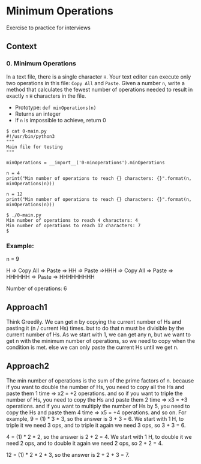 # Minimum Operations

Exercise to practice for interviews

## Context

### 0. Minimum Operations

In a text file, there is a single character `H`. Your text editor can execute only two operations in this file: `Copy All` and `Paste`. Given a number `n`, write a method that calculates the fewest number of operations needed to result in exactly `n` `H` characters in the file.

* Prototype: `def minOperations(n)`
* Returns an integer
* If `n` is impossible to achieve, return 0

```
$ cat 0-main.py
#!/usr/bin/python3
"""
Main file for testing
"""

minOperations = __import__('0-minoperations').minOperations

n = 4
print("Min number of operations to reach {} characters: {}".format(n, minOperations(n)))

n = 12
print("Min number of operations to reach {} characters: {}".format(n, minOperations(n)))

$ ./0-main.py
Min number of operations to reach 4 characters: 4
Min number of operations to reach 12 characters: 7
$
```

### Example:

n = 9

H => Copy All => Paste => HH => Paste =>HHH => Copy All => Paste => HHHHHH => Paste => HHHHHHHHH

Number of operations: 6

## Approach1
Think Greedily.
We can get n by copying the current number of Hs and pasting it (n / current Hs) times.
but to do that n must be divisible by the current number of Hs.
As we start with 1, we can get any n,
but we want to get n with the minimum number of operations,
so we need to copy when the condition is met. else we can only paste the current Hs until we get n.


## Approach2
The min number of operations is the sum of the prime factors of n.
because if you want to double the number of Hs, you need to copy all the Hs and paste them 1 time
=> x2 = +2 operations.
and so
if you want to triple the number of Hs, you need to copy the Hs and paste them 2 time => x3 = +3 operations.
and
if you want to multiply the number of Hs by 5, you need to copy the Hs and paste them 4 time => x5 = +4 operations. and so on.
For example,
9 = (1) * 3 * 3, so the answer is 3 + 3 = 6.
We start with 1 H, to triple it we need 3 ops, and to triple it again we need 3 ops, so 3 + 3 = 6.

4 = (1) * 2 * 2, so the answer is 2 + 2 = 4.
We start with 1 H, to double it we need 2 ops, and to double it again we need 2 ops, so 2 + 2 = 4.

12 = (1) * 2 * 2 * 3, so the answer is 2 + 2 + 3 = 7.
